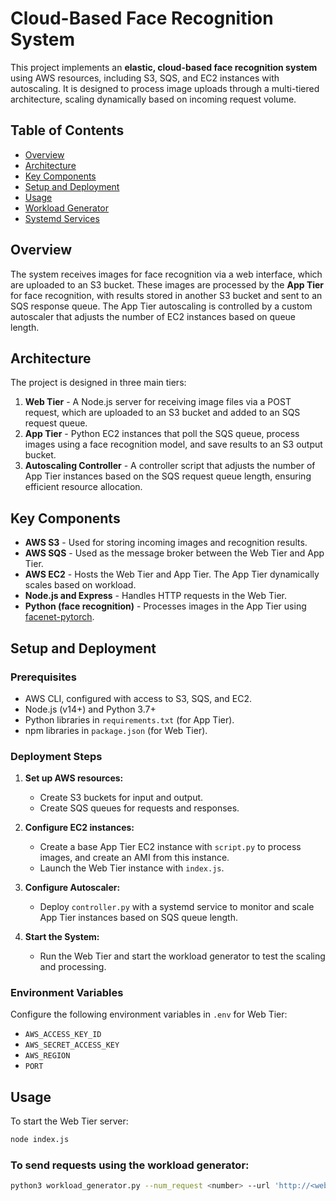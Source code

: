 # Cloud-Based Face Recognition System

This project implements an **elastic, cloud-based face recognition system** using AWS resources, including S3, SQS, and EC2 instances with autoscaling. It is designed to process image uploads through a multi-tiered architecture, scaling dynamically based on incoming request volume.

## Table of Contents

- [Overview](#overview)
- [Architecture](#architecture)
- [Key Components](#key-components)
- [Setup and Deployment](#setup-and-deployment)
- [Usage](#usage)
- [Workload Generator](#workload-generator)
- [Systemd Services](#systemd-services)

## Overview

The system receives images for face recognition via a web interface, which are uploaded to an S3 bucket. These images are processed by the **App Tier** for face recognition, with results stored in another S3 bucket and sent to an SQS response queue. The App Tier autoscaling is controlled by a custom autoscaler that adjusts the number of EC2 instances based on queue length.

## Architecture

The project is designed in three main tiers:

1. **Web Tier** - A Node.js server for receiving image files via a POST request, which are uploaded to an S3 bucket and added to an SQS request queue.
2. **App Tier** - Python EC2 instances that poll the SQS queue, process images using a face recognition model, and save results to an S3 output bucket.
3. **Autoscaling Controller** - A controller script that adjusts the number of App Tier instances based on the SQS request queue length, ensuring efficient resource allocation.

## Key Components

- **AWS S3** - Used for storing incoming images and recognition results.
- **AWS SQS** - Used as the message broker between the Web Tier and App Tier.
- **AWS EC2** - Hosts the Web Tier and App Tier. The App Tier dynamically scales based on workload.
- **Node.js and Express** - Handles HTTP requests in the Web Tier.
- **Python (face recognition)** - Processes images in the App Tier using [facenet-pytorch](https://github.com/timesler/facenet-pytorch).

## Setup and Deployment

### Prerequisites

- AWS CLI, configured with access to S3, SQS, and EC2.
- Node.js (v14+) and Python 3.7+
- Python libraries in `requirements.txt` (for App Tier).
- npm libraries in `package.json` (for Web Tier).

### Deployment Steps

1. **Set up AWS resources:**
   - Create S3 buckets for input and output.
   - Create SQS queues for requests and responses.

2. **Configure EC2 instances:**
   - Create a base App Tier EC2 instance with `script.py` to process images, and create an AMI from this instance.
   - Launch the Web Tier instance with `index.js`.

3. **Configure Autoscaler:**
   - Deploy `controller.py` with a systemd service to monitor and scale App Tier instances based on SQS queue length.

4. **Start the System:**
   - Run the Web Tier and start the workload generator to test the scaling and processing.

### Environment Variables

Configure the following environment variables in `.env` for Web Tier:
- `AWS_ACCESS_KEY_ID`
- `AWS_SECRET_ACCESS_KEY`
- `AWS_REGION`
- `PORT`

## Usage

To start the Web Tier server:

```bash
node index.js
```
### To send requests using the workload generator:

```bash
python3 workload_generator.py --num_request <number> --url 'http://<web-tier-ip>:3001/' --image_folder "<path-to-images>"
```
